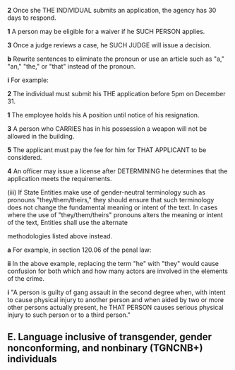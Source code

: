 **2** Once she THE INDIVIDUAL submits an application, the agency has 30 days to respond.

**1** A person may be eligible for a waiver if he SUCH PERSON applies.

**3** Once a judge reviews a case, he SUCH JUDGE will issue a decision.

**b** Rewrite sentences to eliminate the pronoun or use an article such as "a," "an," "the," or "that" instead of the pronoun.

**i** For example:

**2** The individual must submit his THE application before 5pm on December 31.

**1** The employee holds his A position until notice of his resignation.

**3** A person who CARRIES has in his possession a weapon will not be allowed in the building.

**5** The applicant must pay the fee for him for THAT APPLICANT to be considered.

**4** An officer may issue a license after DETERMINING he determines that the application meets the requirements.

(iii) If State Entities make use of gender-neutral terminology such as pronouns "they/them/theirs," they should ensure that such terminology does not change the fundamental meaning or intent of the text. In cases where the use of "they/them/theirs" pronouns alters the meaning or intent of the text, Entities shall use the alternate

methodologies listed above instead.

**a** For example, in section 120.06 of the penal law:

**ii** In the above example, replacing the term "he" with "they" would cause confusion for both which and how many actors are involved in the elements of the crime.

**i** "A person is guilty of gang assault in the second degree when, with intent to cause physical injury to another person and when aided by two or more other persons actually present, he THAT PERSON causes serious physical injury to such person or to a third person."

## **E. Language inclusive of transgender, gender nonconforming, and nonbinary (TGNCNB+) individuals**